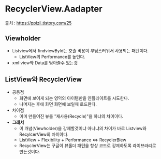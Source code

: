 RecyclerView.Aadapter
===

출처 : <https://ppizil.tistory.com/25>

Viewholder
---
+ Listview에서 findviewById는 호출 비용이 부담스러워서 사용되는 패턴이다.
  + ListView의 Performance를 높인다.
+ xml view와 Data를 담아줄수 있는것

ListView와 RecyclerView
---
+ 공통점
  + 화면에 보이게 되는 영역의 아이템만을 인플레이트를 시도한다.
  + 나머지는 후에 화면 화면에 보일때 로드한다.
+ 차이점
  + 이미 만들어진 뷰를 "재사용(Recycle)"을 하냐의 차이이다.
+ **그래서**
  + 이 개념(Viewholder)을 강제할것이냐 아니냐의 차이가 바로 Listview와 RecylcerView의 차이이다.
  + ListView + Flexibility + Performance <=> RecyclerBiew
  + RecyclerView는 구글이 뷰홀더 패턴을 항상 코드로 강제하도록 라이브러리로 만든것이다.
